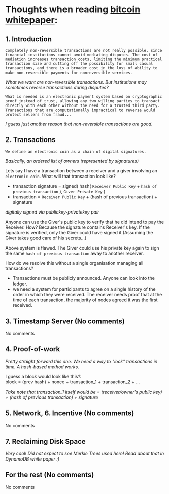# Thoughts when reading [bitcoin whitepaper](https://bitcoin.org/bitcoin.pdf):

## 1. Introduction
`Completely non-reversible transactions are not really possible, since financial institutions cannot
avoid mediating disputes. The cost of mediation increases transaction costs, limiting the
minimum practical transaction size and cutting off the possibility for small casual transactions,
and there is a broader cost in the loss of ability to make non-reversible payments for nonreversible services.`

*What we want are non-reversible transactions. But institutions may sometimes reverse transactions during disputes?*

`What is needed is an electronic payment system based on cryptographic proof instead of trust,
allowing any two willing parties to transact directly with each other without the need for a trusted
third party. Transactions that are computationally impractical to reverse would protect sellers
from fraud...`

*I guess just another reason that non-reversible transactions are good.*


## 2. Transactions
`We define an electronic coin as a chain of digital signatures.`

*Basically, an ordered list of owners (represented by signatures)*

Lets say I have a transaction between a receiver and a giver involving an `electronic coin`. What will that transaction look like?

- transaction signature = signed( hash( `Receiver Public Key` + `hash of previous transaction` ), `Giver Private Key` )
- transaction = `Receiver Public Key` + (hash of previous transaction) + signature

*digitally signed via publickey-privatekey pair*

Anyone can use the Giver's public key to verify that he did intend to pay the Receiver. How? Because the signature contains Receiver's key. If the signature is verified, only the Giver could have signed it (Assuming the Giver takes good care of his secrets...)

Above system is flawed. The Giver could use his private key again to sign the same `hash of previous transaction` away to another receiver.

How do we resolve this without a single organisation managing all transactions?
- Transactions must be publicly announced. Anyone can look into the ledger.
- we need a system for participants to agree on a single history of the order in which they were received. The receiver needs proof that at the time of each transaction, the majority of nodes agreed it was the first received.

## 3. Timestamp Server (No comments)
No comments


## 4. Proof-of-work
*Pretty straight forward this one. We need a way to "lock" transactions in time. A hash-based method works.*

I guess a block would look like this?: \
block = (prev hash) + nonce + transaction_1 + transaction_2 + ...

*Take note that transaction_1 itself would be = (receiver/owner's public key) + (hash of previous transaction) + signature*


## 5. Network, 6. Incentive (No comments)
No comments


## 7. Reclaiming Disk Space
*Very cool! Did not expect to see Merkle Trees used here! Read about that in DynamoDB white paper :)*


## For the rest (No comments)
No comments

